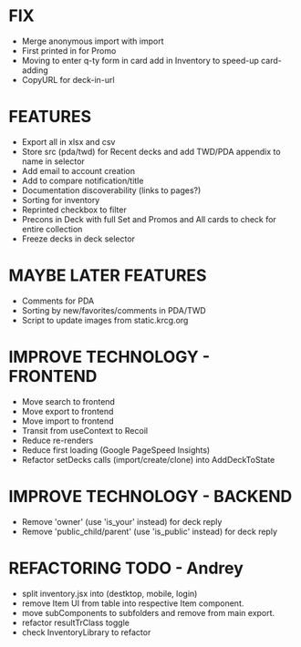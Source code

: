 # FIX
- Merge anonymous import with import
- First printed in for Promo
- Moving to enter q-ty form in card add in Inventory to speed-up card-adding
- CopyURL for deck-in-url

# FEATURES
- Export all in xlsx and csv
- Store src (pda/twd) for Recent decks and add TWD/PDA appendix to name in selector
- Add email to account creation
- Add to compare notification/title
- Documentation discoverability (links to pages?)
- Sorting for inventory
- Reprinted checkbox to filter
- Precons in Deck with full Set and Promos and All cards to check for entire collection
- Freeze decks in deck selector

# MAYBE LATER FEATURES
- Comments for PDA
- Sorting by new/favorites/comments in PDA/TWD
- Script to update images from static.krcg.org

# IMPROVE TECHNOLOGY - FRONTEND
- Move search to frontend
- Move export to frontend
- Move import to frontend
- Transit from useContext to Recoil
- Reduce re-renders
- Reduce first loading (Google PageSpeed Insights)
- Refactor setDecks calls (import/create/clone) into AddDeckToState

# IMPROVE TECHNOLOGY - BACKEND
- Remove 'owner' (use 'is_your' instead) for deck reply
- Remove 'public_child/parent' (use 'is_public' instead) for deck reply

# REFACTORING TODO - Andrey
- split inventory.jsx into (destktop, mobile, login)
- remove Item UI from table into respective Item component.
- move subComponents to subfolders and remove from main export.
- refactor resultTrClass toggle
- check InventoryLibrary to refactor
